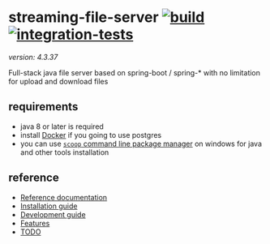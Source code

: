 # streaming-file-server [![build](https://travis-ci.org/daggerok/streaming-file-server.svg?branch=master)](https://travis-ci.org/daggerok/streaming-file-server) [![integration-tests](https://github.com/daggerok/streaming-file-server/workflows/integration-tests/badge.svg)](https://github.com/daggerok/streaming-file-server/actions?query=workflow%3Aintegration-tests)
_version: 4.3.37_

Full-stack java file server based on spring-boot / spring-* with no limitation for upload and download files

## requirements

- java 8 or later is required
- install [Docker](https://docs.docker.com/install/) if you going to use postgres
- you can use [`scoop` command line package manager](https://scoop.sh) on windows for java and other tools installation

## reference

- [Reference documentation](http://daggerok.github.io/streaming-file-server)
- [Installation guide](./INSTALL.md)
- [Development guide](./DEVELOPMENT.md)
- [Features](./FEATURES.md)
- [TODO](./TODO.md)

